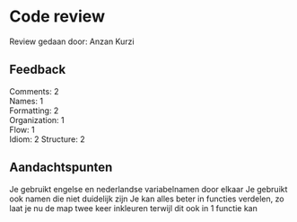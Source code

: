 # Code review
Review gedaan door: Anzan Kurzi

## Feedback

Comments: 2     
Names: 1    
Formatting: 2  
Organization: 1  
Flow: 1  
Idiom: 2 
Structure: 2  

## Aandachtspunten
Je gebruikt engelse en nederlandse variabelnamen door elkaar
Je gebruikt ook namen die niet duidelijk zijn
Je kan alles beter in functies verdelen, zo laat je nu de map twee keer inkleuren terwijl dit ook in 1 functie kan
